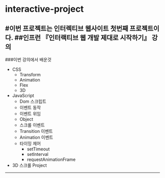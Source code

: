 # interactive-project
#이번 프로젝트는 인터렉티브 웹사이트 첫번째 프로젝트이다.
##인프런 『인터랙티브 웹 개발 제대로 시작하기』 강의
------------
###이번 강의에서 배운것
+ CSS 
  + Transform
  + Animation
  + Flex
  + 3D
+ JavaScript
  + Dom 스크립트
  + 이벤트 동작
  + 이벤트 위임
  + Object
  + 스크롤 이벤트
  + Transition 이벤트
  + Animation 이벤트
  + 타이밍 제어
    + setTimeout
    + setInterval
    + requestAnimationFrame
+ 3D 스크롤 Project
------------
